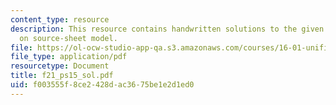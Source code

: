 ```yaml
---
content_type: resource
description: This resource contains handwritten solutions to the given problem set
  on source-sheet model.
file: https://ol-ocw-studio-app-qa.s3.amazonaws.com/courses/16-01-unified-engineering-i-ii-iii-iv-fall-2005-spring-2006/f003555f8ce2428dac3675be1e2d1ed0_f21_ps15_sol.pdf
file_type: application/pdf
resourcetype: Document
title: f21_ps15_sol.pdf
uid: f003555f-8ce2-428d-ac36-75be1e2d1ed0
---
```

